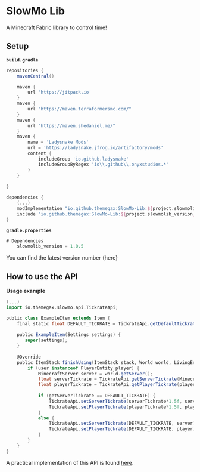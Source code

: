 # SlowMo Lib

A Minecraft Fabric library to control time!

## Setup

**`build.gradle`**
```groovy
repositories {
    mavenCentral()

    maven {
        url 'https://jitpack.io'
    }
    maven {
        url "https://maven.terraformersmc.com/"
    }
    maven {
        url "https://maven.shedaniel.me/"
    }
    maven {
        name = 'Ladysnake Mods'
        url = 'https://ladysnake.jfrog.io/artifactory/mods'
        content {
            includeGroup 'io.github.ladysnake'
            includeGroupByRegex 'io\\.github\\.onyxstudios.*'
        }
    }
    
}

dependencies {
    (...)
    modImplementation "io.github.themegax:SlowMo-Lib:${project.slowmolib_version}" // Required
    include "io.github.themegax:SlowMo-Lib:${project.slowmolib_version}" //Optional jar-in-jar
}
```

**`gradle.properties`**
```groovy
# Dependencies
	slowmolib_version = 1.0.5
```

You can find the latest version number {here}

## How to use the API

**Usage example**
```groovy
(...)
import io.themegax.slowmo.api.TickrateApi;

public class ExampleItem extends Item {
	final static float DEFAULT_TICKRATE = TickrateApi.getDefaultTickrate();
	
	public ExampleItem(Settings settings) {  
	   super(settings);  
	}
	
	@Override
	public ItemStack finishUsing(ItemStack stack, World world, LivingEntity user) {
		if (user instanceof PlayerEntity player) {
			MinecraftServer server = world.getServer();
			float serverTickrate = TickrateApi.getServerTickrate(MinecraftServer server);
			float playerTickrate = TickrateApi.getPlayerTickrate(player);
			
			if (getServerTickrate == DEFAULT_TICKRATE) {
				TickrateApi.setServerTickrate(serverTickrate*1.5f, server);
				TickrateApi.setPlayerTickrate(playerTickrate*1.5f, player);
			}
			else {
				TickrateApi.setServerTickrate(DEFAULT_TICKRATE, server);
				TickrateApi.setPlayerTickrate(DEFAULT_TICKRATE, player);
			}
		}
	}
}
```
A practical implementation of this API is found [here](https://github.com/TheMegax/Chronos-Mod).
